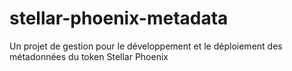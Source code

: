 # stellar-phoenix-metadata
Un projet de gestion pour le développement et le déploiement des métadonnées du token Stellar Phoenix

